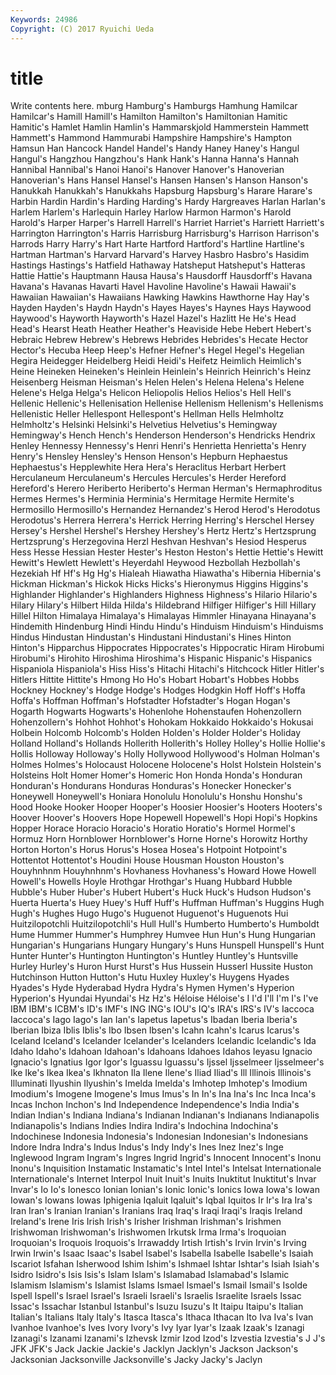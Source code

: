 ```yaml
---
Keywords: 24986 
Copyright: (C) 2017 Ryuichi Ueda
---
```


# title

Write contents here.
mburg Hamburg's Hamburgs Hamhung Hamilcar Hamilcar's Hamill Hamill's Hamilton Hamilton's
Hamiltonian Hamitic Hamitic's Hamlet Hamlin Hamlin's Hammarskjold Hammerstein Hammett Hammett's
Hammond Hammurabi Hampshire Hampshire's Hampton Hamsun Han Hancock Handel Handel's
Handy Haney Haney's Hangul Hangul's Hangzhou Hangzhou's Hank Hank's Hanna
Hanna's Hannah Hannibal Hannibal's Hanoi Hanoi's Hanover Hanover's Hanoverian Hanoverian's
Hans Hansel Hansel's Hansen Hansen's Hanson Hanson's Hanukkah Hanukkah's Hanukkahs
Hapsburg Hapsburg's Harare Harare's Harbin Hardin Hardin's Harding Harding's Hardy
Hargreaves Harlan Harlan's Harlem Harlem's Harlequin Harley Harlow Harmon Harmon's
Harold Harold's Harper Harper's Harrell Harrell's Harriet Harriet's Harriett Harriett's
Harrington Harrington's Harris Harrisburg Harrisburg's Harrison Harrison's Harrods Harry Harry's
Hart Harte Hartford Hartford's Hartline Hartline's Hartman Hartman's Harvard Harvard's
Harvey Hasbro Hasbro's Hasidim Hastings Hastings's Hatfield Hathaway Hatsheput Hatsheput's
Hatteras Hattie Hattie's Hauptmann Hausa Hausa's Hausdorff Hausdorff's Havana Havana's
Havanas Havarti Havel Havoline Havoline's Hawaii Hawaii's Hawaiian Hawaiian's Hawaiians
Hawking Hawkins Hawthorne Hay Hay's Hayden Hayden's Haydn Haydn's Hayes
Hayes's Haynes Hays Haywood Haywood's Hayworth Hayworth's Hazel Hazel's Hazlitt
He He's Head Head's Hearst Heath Heather Heather's Heaviside Hebe
Hebert Hebert's Hebraic Hebrew Hebrew's Hebrews Hebrides Hebrides's Hecate Hector
Hector's Hecuba Heep Heep's Hefner Hefner's Hegel Hegel's Hegelian Hegira
Heidegger Heidelberg Heidi Heidi's Heifetz Heimlich Heimlich's Heine Heineken Heineken's
Heinlein Heinlein's Heinrich Heinrich's Heinz Heisenberg Heisman Heisman's Helen Helen's
Helena Helena's Helene Helene's Helga Helga's Helicon Heliopolis Helios Helios's
Hell Hell's Hellenic Hellenic's Hellenisation Hellenise Hellenism Hellenism's Hellenisms Hellenistic
Heller Hellespont Hellespont's Hellman Hells Helmholtz Helmholtz's Helsinki Helsinki's Helvetius
Helvetius's Hemingway Hemingway's Hench Hench's Henderson Henderson's Hendricks Hendrix Henley
Hennessy Hennessy's Henri Henri's Henrietta Henrietta's Henry Henry's Hensley Hensley's
Henson Henson's Hepburn Hephaestus Hephaestus's Hepplewhite Hera Hera's Heraclitus Herbart
Herbert Herculaneum Herculaneum's Hercules Hercules's Herder Hereford Hereford's Herero Heriberto
Heriberto's Herman Herman's Hermaphroditus Hermes Hermes's Herminia Herminia's Hermitage Hermite
Hermite's Hermosillo Hermosillo's Hernandez Hernandez's Herod Herod's Herodotus Herodotus's Herrera
Herrera's Herrick Herring Herring's Herschel Hersey Hersey's Hershel Hershel's Hershey
Hershey's Hertz Hertz's Hertzsprung Hertzsprung's Herzegovina Herzl Heshvan Heshvan's Hesiod
Hesperus Hess Hesse Hessian Hester Hester's Heston Heston's Hettie Hettie's
Hewitt Hewitt's Hewlett Hewlett's Heyerdahl Heywood Hezbollah Hezbollah's Hezekiah Hf
Hf's Hg Hg's Hialeah Hiawatha Hiawatha's Hibernia Hibernia's Hickman Hickman's
Hickok Hicks Hicks's Hieronymus Higgins Higgins's Highlander Highlander's Highlanders Highness
Highness's Hilario Hilario's Hilary Hilary's Hilbert Hilda Hilda's Hildebrand Hilfiger
Hilfiger's Hill Hillary Hillel Hilton Himalaya Himalaya's Himalayas Himmler Hinayana
Hinayana's Hindemith Hindenburg Hindi Hindu Hindu's Hinduism Hinduism's Hinduisms Hindus
Hindustan Hindustan's Hindustani Hindustani's Hines Hinton Hinton's Hipparchus Hippocrates Hippocrates's
Hippocratic Hiram Hirobumi Hirobumi's Hirohito Hiroshima Hiroshima's Hispanic Hispanic's Hispanics
Hispaniola Hispaniola's Hiss Hiss's Hitachi Hitachi's Hitchcock Hitler Hitler's Hitlers
Hittite Hittite's Hmong Ho Ho's Hobart Hobart's Hobbes Hobbs Hockney
Hockney's Hodge Hodge's Hodges Hodgkin Hoff Hoff's Hoffa Hoffa's Hoffman
Hoffman's Hofstadter Hofstadter's Hogan Hogan's Hogarth Hogwarts Hogwarts's Hohenlohe Hohenstaufen
Hohenzollern Hohenzollern's Hohhot Hohhot's Hohokam Hokkaido Hokkaido's Hokusai Holbein Holcomb
Holcomb's Holden Holden's Holder Holder's Holiday Holland Holland's Hollands Hollerith
Hollerith's Holley Holley's Hollie Hollie's Hollis Holloway Holloway's Holly Hollywood
Hollywood's Holman Holman's Holmes Holmes's Holocaust Holocene Holocene's Holst Holstein
Holstein's Holsteins Holt Homer Homer's Homeric Hon Honda Honda's Honduran
Honduran's Hondurans Honduras Honduras's Honecker Honecker's Honeywell Honeywell's Honiara Honolulu
Honolulu's Honshu Honshu's Hood Hooke Hooker Hooper Hooper's Hoosier Hoosier's
Hooters Hooters's Hoover Hoover's Hoovers Hope Hopewell Hopewell's Hopi Hopi's
Hopkins Hopper Horace Horacio Horacio's Horatio Horatio's Hormel Hormel's Hormuz
Horn Hornblower Hornblower's Horne Horne's Horowitz Horthy Horton Horton's Horus
Horus's Hosea Hosea's Hotpoint Hotpoint's Hottentot Hottentot's Houdini House Housman
Houston Houston's Houyhnhnm Houyhnhnm's Hovhaness Hovhaness's Howard Howe Howell Howell's
Howells Hoyle Hrothgar Hrothgar's Huang Hubbard Hubble Hubble's Huber Huber's
Hubert Hubert's Huck Huck's Hudson Hudson's Huerta Huerta's Huey Huey's
Huff Huff's Huffman Huffman's Huggins Hugh Hugh's Hughes Hugo Hugo's
Huguenot Huguenot's Huguenots Hui Huitzilopotchli Huitzilopotchli's Hull Hull's Humberto Humberto's
Humboldt Hume Hummer Hummer's Humphrey Humvee Hun Hun's Hung Hungarian
Hungarian's Hungarians Hungary Hungary's Huns Hunspell Hunspell's Hunt Hunter Hunter's
Huntington Huntington's Huntley Huntley's Huntsville Hurley Hurley's Huron Hurst Hurst's
Hus Hussein Husserl Hussite Huston Hutchinson Hutton Hutton's Hutu Huxley
Huxley's Huygens Hyades Hyades's Hyde Hyderabad Hydra Hydra's Hymen Hymen's
Hyperion Hyperion's Hyundai Hyundai's Hz Hz's Héloise Héloise's I I'd
I'll I'm I's I've IBM IBM's ICBM's ID's IMF's ING
ING's IOU's IQ's IRA's IRS's IV's Iaccoca Iaccoca's Iago Iago's
Ian Ian's Iapetus Iapetus's Ibadan Iberia Iberia's Iberian Ibiza Iblis
Iblis's Ibo Ibsen Ibsen's Icahn Icahn's Icarus Icarus's Iceland Iceland's
Icelander Icelander's Icelanders Icelandic Icelandic's Ida Idaho Idaho's Idahoan Idahoan's
Idahoans Idahoes Idahos Ieyasu Ignacio Ignacio's Ignatius Igor Igor's Iguassu
Iguassu's Ijssel Ijsselmeer Ijsselmeer's Ike Ike's Ikea Ikea's Ikhnaton Ila
Ilene Ilene's Iliad Iliad's Ill Illinois Illinois's Illuminati Ilyushin Ilyushin's
Imelda Imelda's Imhotep Imhotep's Imodium Imodium's Imogene Imogene's Imus Imus's
In In's Ina Ina's Inc Inca Inca's Incas Inchon Inchon's
Ind Independence Independence's India India's Indian Indian's Indiana Indiana's Indianan
Indianan's Indianans Indianapolis Indianapolis's Indians Indies Indira Indira's Indochina Indochina's
Indochinese Indonesia Indonesia's Indonesian Indonesian's Indonesians Indore Indra Indra's Indus
Indus's Indy Indy's Ines Inez Inez's Inge Inglewood Ingram Ingram's
Ingres Ingrid Ingrid's Innocent Innocent's Inonu Inonu's Inquisition Instamatic Instamatic's
Intel Intel's Intelsat Internationale Internationale's Internet Interpol Inuit Inuit's Inuits
Inuktitut Inuktitut's Invar Invar's Io Io's Ionesco Ionian Ionian's Ionic
Ionic's Ionics Iowa Iowa's Iowan Iowan's Iowans Iowas Iphigenia Iqaluit
Iqaluit's Iqbal Iquitos Ir Ir's Ira Ira's Iran Iran's Iranian
Iranian's Iranians Iraq Iraq's Iraqi Iraqi's Iraqis Ireland Ireland's Irene
Iris Irish Irish's Irisher Irishman Irishman's Irishmen Irishwoman Irishwoman's Irishwomen
Irkutsk Irma Irma's Iroquoian Iroquoian's Iroquois Iroquois's Irrawaddy Irtish Irtish's
Irvin Irvin's Irving Irwin Irwin's Isaac Isaac's Isabel Isabel's Isabella
Isabelle Isabelle's Isaiah Iscariot Isfahan Isherwood Ishim Ishim's Ishmael Ishtar
Ishtar's Isiah Isiah's Isidro Isidro's Isis Isis's Islam Islam's Islamabad
Islamabad's Islamic Islamism Islamism's Islamist Islams Ismael Ismael's Ismail Ismail's
Isolde Ispell Ispell's Israel Israel's Israeli Israeli's Israelis Israelite Israels
Issac Issac's Issachar Istanbul Istanbul's Isuzu Isuzu's It Itaipu Itaipu's
Italian Italian's Italians Italy Italy's Itasca Itasca's Ithaca Ithacan Ito
Iva Iva's Ivan Ivanhoe Ivanhoe's Ives Ivory Ivory's Ivy Iyar
Iyar's Izaak Izaak's Izanagi Izanagi's Izanami Izanami's Izhevsk Izmir Izod
Izod's Izvestia Izvestia's J J's JFK JFK's Jack Jackie Jackie's
Jacklyn Jacklyn's Jackson Jackson's Jacksonian Jacksonville Jacksonville's Jacky Jacky's Jaclyn
